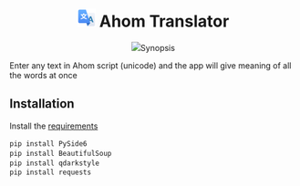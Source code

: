 
<h1 align='center'> <img width=32 src='icon.png'> Ahom Translator</h1>
<p align='center'>
    <img src="https://github.com/learnahom/ahomtranslator/blob/main/ahom_translator.PNG?raw=true'><br>
    A Simple Ahom Translator with PyQT6 & BeautifulSoup4
</p>

## Synopsis

Enter any text in Ahom script (unicode) and the app will give meaning of all the words at once

## Installation

Install the [requirements](#requirements)
```bash
pip install PySide6
pip install BeautifulSoup
pip install qdarkstyle
pip install requests
```


